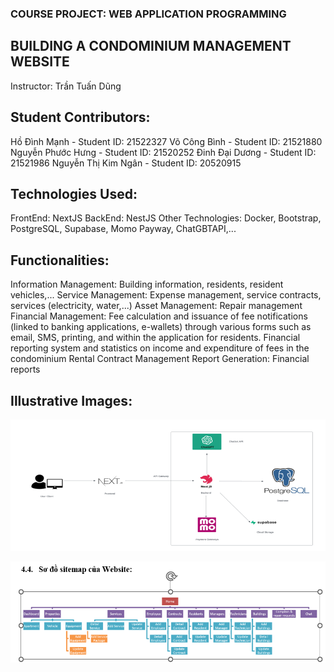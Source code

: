 ### COURSE PROJECT: WEB APPLICATION PROGRAMMING
## BUILDING A CONDOMINIUM MANAGEMENT WEBSITE
Instructor: Trần Tuấn Dũng
## Student Contributors:
Hồ Đình Mạnh - Student ID: 21522327
Võ Công Bình - Student ID: 21521880
Nguyễn Phước Hưng - Student ID: 21520252
Đinh Đại Dương - Student ID: 21521986
Nguyễn Thị Kim Ngân - Student ID: 20520915
## Technologies Used:
FrontEnd: NextJS
BackEnd: NestJS
Other Technologies: Docker, Bootstrap, PostgreSQL, Supabase, Momo Payway, ChatGBTAPI,...
## Functionalities:
Information Management: Building information, residents, resident vehicles,...
Service Management: Expense management, service contracts, services (electricity, water,...)
Asset Management: Repair management
Financial Management: Fee calculation and issuance of fee notifications (linked to banking applications, e-wallets) through various forms such as email, SMS, printing, and within the application for residents. Financial reporting system and statistics on income and expenditure of fees in the condominium
Rental Contract Management
Report Generation: Financial reports
## Illustrative Images:
![alt text](image-1.png)


![git git](image.png)

